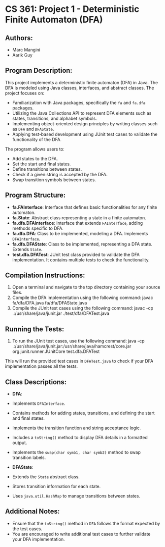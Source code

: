 # CS 361: Project 1 - Deterministic Finite Automaton (DFA)

## Authors:
- Marc Mangini
- Aarik Guy

## Program Description:
This project implements a deterministic finite automaton (DFA) in Java. The DFA is modeled using Java classes, interfaces, and abstract classes. The project focuses on:
- Familiarization with Java packages, specifically the `fa` and `fa.dfa` packages.
- Utilizing the Java Collections API to represent DFA elements such as states, transitions, and alphabet symbols.
- Implementing object-oriented design principles by writing classes such as `DFA` and `DFAState`.
- Applying test-based development using JUnit test cases to validate the functionality of the DFA.

The program allows users to:
- Add states to the DFA.
- Set the start and final states.
- Define transitions between states.
- Check if a given string is accepted by the DFA.
- Swap transition symbols between states.

## Program Structure:
- **fa.FAInterface**: Interface that defines basic functionalities for any finite automaton.
- **fa.State**: Abstract class representing a state in a finite automaton.
- **fa.dfa.DFAInterface**: Interface that extends `FAInterface`, adding methods specific to DFA.
- **fa.dfa.DFA**: Class to be implemented, modeling a DFA. Implements `DFAInterface`.
- **fa.dfa.DFAState**: Class to be implemented, representing a DFA state. Extends `State`.
- **test.dfa.DFATest**: JUnit test class provided to validate the DFA implementation. It contains multiple tests to check the functionality.

## Compilation Instructions:
1. Open a terminal and navigate to the top directory containing your source files.
2. Compile the DFA implementation using the following command: javac fa/dfa/DFA.java fa/dfa/DFAState.java
3. Compile the JUnit test cases using the following command: javac -cp .:/usr/share/java/junit.jar ./test/dfa/DFATest.java

## Running the Tests:
1. To run the JUnit test cases, use the following command: java -cp .:/usr/share/java/junit.jar:/usr/share/java/hamcrest/core.jar org.junit.runner.JUnitCore test.dfa.DFATest

This will run the provided test cases in `DFATest.java` to check if your DFA implementation passes all the tests.

## Class Descriptions:
- **DFA**:
- Implements `DFAInterface`.
- Contains methods for adding states, transitions, and defining the start and final states.
- Implements the transition function and string acceptance logic.
- Includes a `toString()` method to display DFA details in a formatted output.
- Implements the `swap(char symb1, char symb2)` method to swap transition labels.

- **DFAState**:
- Extends the `State` abstract class.
- Stores transition information for each state.
- Uses `java.util.HashMap` to manage transitions between states.

## Additional Notes:
- Ensure that the `toString()` method in `DFA` follows the format expected by the test cases.
- You are encouraged to write additional test cases to further validate your DFA implementation.




